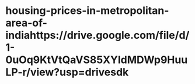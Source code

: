 # housing-prices-in-metropolitan-area-of-indiahttps://drive.google.com/file/d/1-0uOq9KtVtQaVS85XYIdMDWp9HuuLP-r/view?usp=drivesdk
